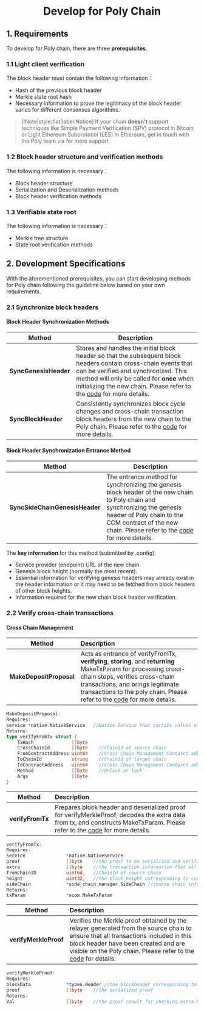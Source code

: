 <h1 align="center">Develop for Poly Chain</h1>

## 1. Requirements

To develop for Poly chain, there are three **prerequisites**.

### 1.1 Light client verification

The block header must contain the following information：
- Hash of the previous block header
- Merkle state root hash
- Necessary information to prove the legitimacy of the block header varies for different consensus algorithms.

> [!Note|style:flat|label:Notice]
> If your chain **doesn't** support techniques like Simple Payment Verification (SPV) protocol in Bitcoin or Light Ethereum Subprotocol (LES) in Ethereum, get in touch with the Poly team via <a class="fab fa-discord" href= "https://discord.com/invite/y6MuEnq"></a> for more support.

### 1.2 Block header structure and verification methods

The following information is necessary：
- Block header structure
- Serialization and Deserialization methods
- Block header verification methods

### 1.3 Verifiable state root

The following information is necessary：
- Merkle tree structure
- State root verification methods

## 2. Development Specifications

With the aforementioned prerequisites, you can start developing methods for Poly chain following the guideline below based on your own requirements. 

### 2.1 Synchronize block headers

#### Block Header Synchronization Methods

| Method                | Description                                                  |
| --------------------- | ------------------------------------------------------------ |
| **SyncGenesisHeader** | Stores and handles the initial block header so that the subsequent block headers contain cross-chain events that can be verified and synchronized. This method will only be called for **once** when initializing the new chain. Please refer to the [code](https://github.com/polynetwork/poly/blob/master/native/service/header_sync/eth/header_sync.go#L61) for more details. |
| **SyncBlockHeader**   | Consistently synchronizes block cycle changes and cross-chain transaction block headers from the new chain to the Poly chain. Please refer to the [code](https://github.com/polynetwork/poly/blob/master/native/service/header_sync/eth/header_sync.go#L99) for more details. |


#### Block Header Synchronization Entrance Method

| Method                           | Description                                                                                                                                                                                                                                                                                                          |
|----------------------------------|----------------------------------------------------------------------------------------------------------------------------------------------------------------------------------------------------------------------------------------------------------------------------------------------------------------------|
| **SyncSideChainGenesisHeader**   | The entrance method for synchronizing the genesis block header of the new chain to Poly chain and synchronizing the genesis header of Poly chain to the CCM contract of the new chain. Please refer to the [code](https://github.com/polynetwork/poly-io-test/blob/master/cmd/tools/run.go#L607) for more details. |

The **key information** for this method (submitted by .config):
- Service provider (endpoint) URL of the new chain.
- Genesis block height (normally the most recent).
- Essential information for verifying genesis headers may already exist in the header information or it may need to be fetched from block headers of other block heights.
- Information required for the new chain block header verification.


### 2.2 Verify cross-chain transactions

#### Cross Chain Management

| Method                  | Description                                                  |
| ----------------------- | :----------------------------------------------------------- |
| **MakeDepositProposal** | Acts as entrance of verifyFromTx, **verifying**, **storing**, and **returning** MakeTxParam for processing cross-chain steps, verifies cross-chain transactions, and brings legitimate transactions to the poly chain.  Please refer to the [code](https://github.com/polynetwork/poly/blob/master/native/service/cross_chain_manager/eth/eth_handler.go#L34) for more details. |

```go
MakeDepositProposal:
Requires:
service *native.NativeService   //Native Service that carries values of information of cross-chain events
Returns:
type verifyFromTx struct {
	TxHash              []byte    
	CrossChainId        []byte    //ChainId of source chain
	FromContractAddress uint64    //Cross Chain Management Contarct address of source chain
	ToChainId           string    //ChainId of target chain
	ToContractAddress   uint64    //Cross Chain Management Contarct address of target chain
	Method              []byte    //Unlock or lock
	Args                []byte
}
```
| Method           | Description                                                  |
| ---------------- | :----------------------------------------------------------- |
| **verifyFromTx** | Prepares block header and deserialized proof for verifyMerkleProof, decodes the extra data from tx, and constructs MakeTxParam. Please refer to the [code](https://github.com/polynetwork/poly/blob/4323af5cfcd2a3277653d5bdc4db015cd9755fee/native/service/cross_chain_manager/eth/utils.go#L41) for more details. |

```go
verifyFromTx:
Requires:
service               *native.NativeService  
proof                 []byte    //the proof to be serialized and verified
extra                 []byte    //the transaction information that will be used for constructing verifyFromTx
fromChainID           uint64,   //ChainId of source chain
height                uint32,   //the block height corresponding to current transaction event
sideChain             *side_chain_manager.SideChain //source chain information that contains ccm contract address
Returns:
txParam               *scom.MakeTxParam 
```
| Method                | Description                                                                                                                                                                                                                                                                                                                                                                            |
|-----------------------|:---------------------------------------------------------------------------------------------------------------------------------------------------------------------------------------------------------------------------------------------------------------------------------------------------------------------------------------------------------------------------------------|
| **verifyMerkleProof** | Verifies the Merkle proof obtained by the relayer generated from the source chain to ensure that all transactions included in this block header have been created and are visible on the Poly chain. Please refer to the [code](https://github.com/polynetwork/poly/blob/4323af5cfcd2a3277653d5bdc4db015cd9755fee/native/service/cross_chain_manager/eth/utils.go#L88) for details. |

```go
verifyMerkleProof:
Requires:
blockData             *types.Header //the blockheader corresponding to current transaction event  
proof                 []byte    //the serialized proof
Returns:
Val                   []byte    //the proof result for checking extra before constructing verifyFromTx
```
